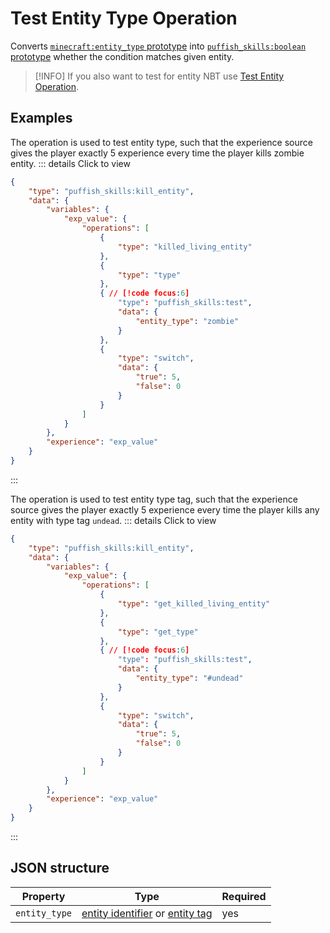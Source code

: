 # Test Entity Type Operation

Converts [`minecraft:entity_type` prototype](/creators/configuration/calculations/prototypes/built-in/entity-type) into [`puffish_skills:boolean` prototype](/creators/configuration/calculations/prototypes/built-in/boolean) whether the condition matches given entity.

> [!INFO]
> If you also want to test for entity NBT use [Test Entity Operation](/creators/configuration/calculations/operations/built-in/test-entity).

## Examples

The operation is used to test entity type, such that the experience source gives the player exactly 5 experience every time the player kills zombie entity.
::: details Click to view
```json
{
	"type": "puffish_skills:kill_entity",
	"data": {
		"variables": {
			"exp_value": {
				"operations": [
					{
						"type": "killed_living_entity"
					},
					{
						"type": "type"
					},
					{ // [!code focus:6]
						"type": "puffish_skills:test",
						"data": {
							"entity_type": "zombie"
						}
					},
					{
						"type": "switch",
						"data": {
							"true": 5,
							"false": 0
						}
					}
				]
			}
		},
		"experience": "exp_value"
	}
}
```
:::

The operation is used to test entity type tag, such that the experience source gives the player exactly 5 experience every time the player kills any entity with type tag `undead`.
::: details Click to view
```json
{
	"type": "puffish_skills:kill_entity",
	"data": {
		"variables": {
			"exp_value": {
				"operations": [
					{
						"type": "get_killed_living_entity"
					},
					{
						"type": "get_type"
					},
					{ // [!code focus:6]
						"type": "puffish_skills:test",
						"data": {
							"entity_type": "#undead"
						}
					},
					{
						"type": "switch",
						"data": {
							"true": 5,
							"false": 0
						}
					}
				]
			}
		},
		"experience": "exp_value"
	}
}
```
:::

## JSON structure

|Property|Type|Required|
|-|-|-|
|`entity_type`|[entity identifier](https://minecraft.wiki/w/Entity#Types_of_entities) or [entity tag](https://minecraft.wiki/w/Entity_type_tag_(Java_Edition))|yes|